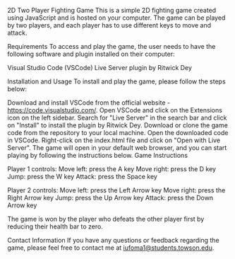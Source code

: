 
2D Two Player Fighting Game
This is a simple 2D fighting game created using JavaScript and is hosted on your computer. The game can be played by two players, and each player has to use different keys to move and attack.

Requirements
To access and play the game, the user needs to have the following software and plugin installed on their computer:

Visual Studio Code (VSCode)
Live Server plugin by Ritwick Dey

Installation and Usage
To install and play the game, please follow the steps below:

Download and install VSCode from the official website - https://code.visualstudio.com/.
Open VSCode and click on the Extensions icon on the left sidebar.
Search for "Live Server" in the search bar and click on "Install" to install the plugin by Ritwick Dey.
Download or clone the game code from the repository to your local machine.
Open the downloaded code in VSCode.
Right-click on the index.html file and click on "Open with Live Server".
The game will open in your default web browser, and you can start playing by following the instructions below.
Game Instructions

Player 1 controls:
Move left: press the A key
Move right: press the D key
Jump: press the W key
Attack: press the Space key

Player 2 controls:
Move left: press the Left Arrow key
Move right: press the Right Arrow key
Jump: press the Up Arrow key
Attack: press the Down Arrow key

The game is won by the player who defeats the other player first by reducing their health bar to zero.

Contact Information
If you have any questions or feedback regarding the game, please feel free to contact me at iufoma1@students.towson.edu.